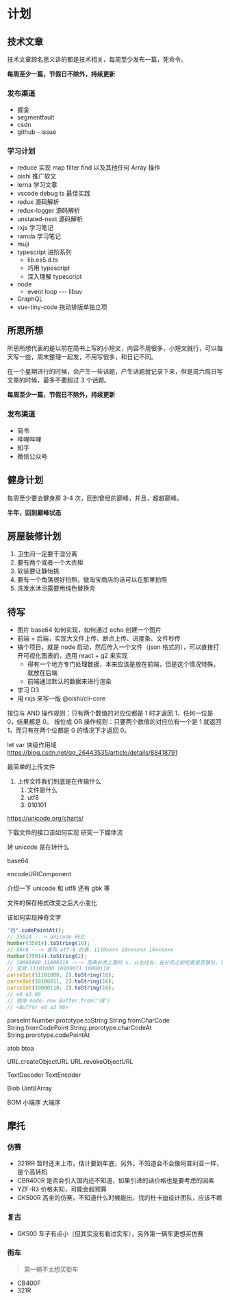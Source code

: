 # 计划

## 技术文章

技术文章顾名思义讲的都是技术相关，每周至少发布一篇，死命令。

**每周至少一篇，节假日不除外，持续更新**

### 发布渠道

- 掘金
- segmentfault
- csdn
- github - issue

### 学习计划

- reduce 实现 map filter find 以及其他任何 Array 操作
- oishi 推广软文
- lerna 学习文章
- vscode debug ts 最佳实践
- redux 源码解析
- redux-logger 源码解析
- unstated-next 源码解析
- rxjs 学习笔记
- ramda 学习笔记
- muji
- typescript 进阶系列
  - lib.es5.d.ts
  - 巧用 typescript
  - 深入理解 typescript
- node
  - event loop --- libuv
- GraphQL
- vue-tiny-code 拖动排版单独立项

## 所思所想

所思所想代表的是以前在简书上写的小短文，内容不用很多，小短文就行，可以每天写一些，周末整理一起发，不用写很多，和日记不同。

在一个星期进行的时候，会产生一些话题，产生话题就记录下来，但是周六周日写文章的时候，最多不要超过 3 个话题。

**每周至少一篇，节假日不除外，持续更新**

### 发布渠道

- 简书
- 哔哩哔哩
- 知乎
- 微信公众号

## 健身计划

每周至少要去健身房 3-4 次，回到曾经的巅峰，并且，超越巅峰。

**半年，回到巅峰状态**

## 房屋装修计划

1. 卫生间一定要干湿分离
2. 要有两个或者一个大衣柜
3. 软装要让静怡挑
4. 要有一个角落很好拍照，做淘宝商店的话可以在那里拍照
5. 洗发水沐浴露要用纯色替换壳

## 待写

- 图片 base64 如何实现，如何通过 echo 创建一个图片
- 前端 + 后端，实现大文件上传、断点上传、进度条、文件秒传
- 搞个项目，就是 node 启动，然后传入一个文件（json 格式的），可以直接打开可视化图表的，选用 react + g2 来实现
  - 得有一个地方专门处理数据，本来应该是放在前端，但是这个情况特殊，就放在后端
  - 前端通过默认的数据来进行渲染
- 学习 D3
- 用 rxjs 来写一版 @oishi/cli-core

按位与 AND 操作规则：只有两个数值的对应位都是 1 时才返回 1，任何一位是 0，结果都是 0。
按位或 OR 操作规则：只要两个数值的对应位有一个是 1 就返回 1，而只有在两个位都是 0 的情况下才返回 0。

let var 块级作用域 https://blog.csdn.net/qq_26443535/article/details/88418791

最简单的上传文件

1. 上传文件我们到底是在传输什么
   1. 文件是什么
   2. utf8
   3. 010101

https://unicode.org/charts/

下载文件的接口该如何实现
研究一下媒体流

转 unicode 是在转什么

base64

encodeURIComponent

介绍一下 unicode 和 utf8 还有 gbk 等

文件的保存格式改变之后大小变化

该如何实现神奇文字

```js
"裆".codePointAt();
// 35014 ---> unicode 码位
Number(35014).toString(16);
// 88c6 ---> 查询 utf-8 的表，1110xxxx 10xxxxxx 10xxxxxx
Number(35014).toString(2);
// 10001000 11000110 ---> 用来补充上面的 x，从左往右，在补充之前检查是否够位，不够的话左边补 0
// 变成 11101000 10100011 10000110
parseInt(11101000, 2).toString(16);
parseInt(10100011, 2).toString(16);
parseInt(10000110, 2).toString(16);
// e8 a3 86
// 使用 node，new Buffer.from("裆")
// <Buffer e8 a3 86>
```

parseInt
Number.prototype.toString
String.fromCharCode
String.fromCodePoint
String.prorotype.charCodeAt
String.prorotype.codePointAt

atob
btoa

URL.createObjectURL
URL.revokeObjectURL

TextDecoder
TextEncoder

Blob
Uint8Array

BOM 小端序 大端序

## 摩托

### 仿赛

- 321RR 暂时还未上市，估计要到年底，另外，不知道会不会像阿普利亚一样，是个高转机
- CBR400R 是否会引入国内还不知道，如果引进的话价格也是要考虑的因素
- YZF-R3 价格未知，可能会超预算
- GK500R 高金的仿赛，不知道什么时候能出，找的杜卡迪设计团队，应该不赖

### 复古

- GK500 车子有点小（但其实没有看过实车），另外第一辆车更想买仿赛

### 街车

> 第一辆不太想买街车

- CB400F
- 321R
